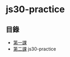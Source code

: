 # js30-practice
## 目錄
- [第一課](https://github.com/o1432257/js30-practice/tree/main/01%20-%20JavaScript%20Drum%20Kit)
- [第二課](https://github.com/o1432257/js30-practice/tree/main/02%20-%20JS%20and%20CSS%20Clock)
 js30-practice

